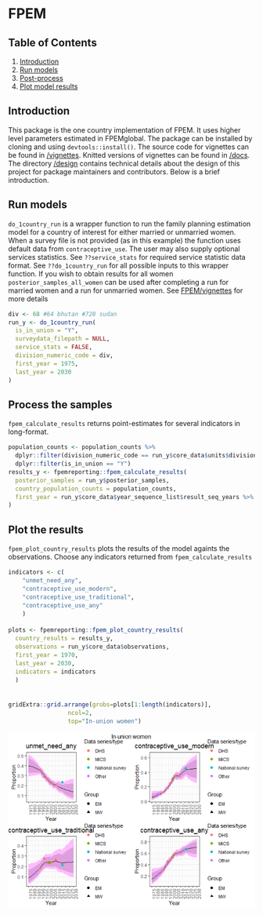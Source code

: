 FPEM
================

## Table of Contents

1.  [Introduction](#intro)
2.  [Run models](#run)
3.  [Post-process](#post-process)
4.  [Plot model results](#plot)

## <a name="intro"></a>

## Introduction

This package is the one country implementation of FPEM. It uses higher
level parameters estimated in FPEMglobal. The package can be installed
by cloning and using `devtools::install()`. The source code for
vignettes can be found in
[/vignettes](https://github.com/FPcounts/FPEMcountry/tree/master/vignettes).
Knitted versions of vignettes can be found in
[/docs](https://github.com/FPcounts/FPEMcountry/tree/master/docs). The
directory [/design](https://github.com/FPcounts/FPEM/tree/master/design)
contains technical details about the design of this project for package
maintainers and contributors. Below is a brief introduction.

## <a name="run"></a>

## Run models

`do_1country_run` is a wrapper function to run the family planning
estimation model for a country of interest for either married or
unmarried women. When a survey file is not provided (as in this example)
the function uses default data from `contraceptive_use`. The user may
also supply optional services statistics. See `??service_stats` for
required service statistic data format. See `??do_1country_run` for all
possible inputs to this wrapper function. If you wish to obtain results
for all women `posterior_samples_all_women` can be used after completing
a run for married women and a run for unmarried women. See
[FPEM/vignettes](https://github.com/FPcounts/FPEMcountry/vignettes) for
more details

``` r
div <- 68 #64 bhutan #728 sudan
run_y <- do_1country_run(
  is_in_union = "Y",
  surveydata_filepath = NULL,
  service_stats = FALSE,
  division_numeric_code = div,
  first_year = 1975,
  last_year = 2030
)
```

## <a name="post-process"></a>

## Process the samples

`fpem_calculate_results` returns point-estimates for several indicators
in long-format.

``` r
population_counts <- population_counts %>%
  dplyr::filter(division_numeric_code == run_y$core_data$units$division_numeric_code) %>%
  dplyr::filter(is_in_union == "Y")
results_y <- fpemreporting::fpem_calculate_results(
  posterior_samples = run_y$posterior_samples,
  country_population_counts = population_counts,
  first_year = run_y$core_data$year_sequence_list$result_seq_years %>% min()
)
```

## <a name="plot"></a>

## Plot the results

`fpem_plot_country_results` plots the results of the model againts the
observations. Choose any indicators returned from
`fpem_calculate_results`

``` r
indicators <- c(
    "unmet_need_any",
    "contraceptive_use_modern",
    "contraceptive_use_traditional",
    "contraceptive_use_any"
    )

plots <- fpemreporting::fpem_plot_country_results(
  country_results = results_y,
  observations = run_y$core_data$observations,
  first_year = 1970,
  last_year = 2030,
  indicators = indicators
  )


gridExtra::grid.arrange(grobs=plots[1:length(indicators)],
                 ncol=2,
                 top="In-union women")
```

![](README_files/figure-gfm/unnamed-chunk-4-1.png)<!-- -->
